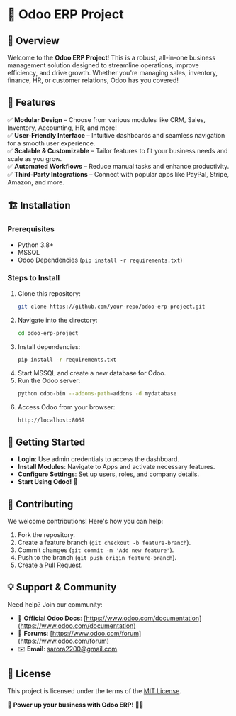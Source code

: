 # 🚀 Odoo ERP Project

## 📌 Overview
Welcome to the **Odoo ERP Project**! This is a robust, all-in-one business management solution designed to streamline operations, improve efficiency, and drive growth. Whether you're managing sales, inventory, finance, HR, or customer relations, Odoo has you covered!

## 🎯 Features
✅ **Modular Design** – Choose from various modules like CRM, Sales, Inventory, Accounting, HR, and more!  
✅ **User-Friendly Interface** – Intuitive dashboards and seamless navigation for a smooth user experience.  
✅ **Scalable & Customizable** – Tailor features to fit your business needs and scale as you grow.  
✅ **Automated Workflows** – Reduce manual tasks and enhance productivity.  
✅ **Third-Party Integrations** – Connect with popular apps like PayPal, Stripe, Amazon, and more.  

## 🏗️ Installation
### Prerequisites
- Python 3.8+
- MSSQL
- Odoo Dependencies (`pip install -r requirements.txt`)

### Steps to Install
1. Clone this repository:
   ```bash
   git clone https://github.com/your-repo/odoo-erp-project.git
   ```
2. Navigate into the directory:
   ```bash
   cd odoo-erp-project
   ```
3. Install dependencies:
   ```bash
   pip install -r requirements.txt
   ```
4. Start MSSQL and create a new database for Odoo.
5. Run the Odoo server:
   ```bash
   python odoo-bin --addons-path=addons -d mydatabase
   ```
6. Access Odoo from your browser:
   ```
   http://localhost:8069
   ```

## 🚀 Getting Started
- **Login**: Use admin credentials to access the dashboard.
- **Install Modules**: Navigate to Apps and activate necessary features.
- **Configure Settings**: Set up users, roles, and company details.
- **Start Using Odoo!** 🎉

## 🤝 Contributing
We welcome contributions! Here's how you can help:
1. Fork the repository.
2. Create a feature branch (`git checkout -b feature-branch`).
3. Commit changes (`git commit -m 'Add new feature'`).
4. Push to the branch (`git push origin feature-branch`).
5. Create a Pull Request.

## 💡 Support & Community
Need help? Join our community:
- 📌 **Official Odoo Docs**: [https://www.odoo.com/documentation](https://www.odoo.com/documentation)
- 💬 **Forums**: [https://www.odoo.com/forum](https://www.odoo.com/forum)
- ✉️ **Email**: sarora2200@gmail.com

## 📜 License  
This project is licensed under the terms of the [MIT License](LICENSE.txt).  


🚀 **Power up your business with Odoo ERP!** 💼✨

